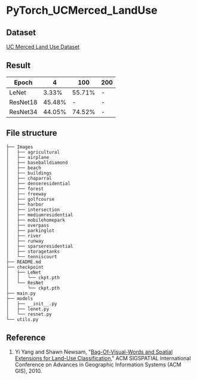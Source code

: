 # PyTorch_UCMerced_LandUse
## Dataset

[UC Merced Land Use Dataset](http://weegee.vision.ucmerced.edu/datasets/landuse.html)

## Result
Epoch|4|100|200
---|---|---|---
LeNet| 3.33%|55.71%|-
ResNet18|45.48%|-|-
ResNet34|44.05%|74.52%|-

## File structure
```
├── Images
│   ├── agricultural
│   ├── airplane
│   ├── baseballdiamond
│   ├── beach
│   ├── buildings
│   ├── chaparral
│   ├── denseresidential
│   ├── forest
│   ├── freeway
│   ├── golfcourse
│   ├── harbor
│   ├── intersection
│   ├── mediumresidential
│   ├── mobilehomepark
│   ├── overpass
│   ├── parkinglot
│   ├── river
│   ├── runway
│   ├── sparseresidential
│   ├── storagetanks
│   └── tenniscourt
├── README.md
├── checkpoint
│   ├── LeNet
│   │   └── ckpt.pth
│   └── ResNet
│       └── ckpt.pth
├── main.py
├── models
│   ├── __init__.py
│   ├── lenet.py
│   └── resnet.py
└── utils.py

```

## Reference
1. Yi Yang and Shawn Newsam, "[Bag-Of-Visual-Words and Spatial Extensions for Land-Use Classification](http://faculty.ucmerced.edu/snewsam/papers/Yang_ACMGIS10_BagOfVisualWords.pdf)," ACM SIGSPATIAL International Conference on Advances in Geographic Information Systems (ACM GIS), 2010.